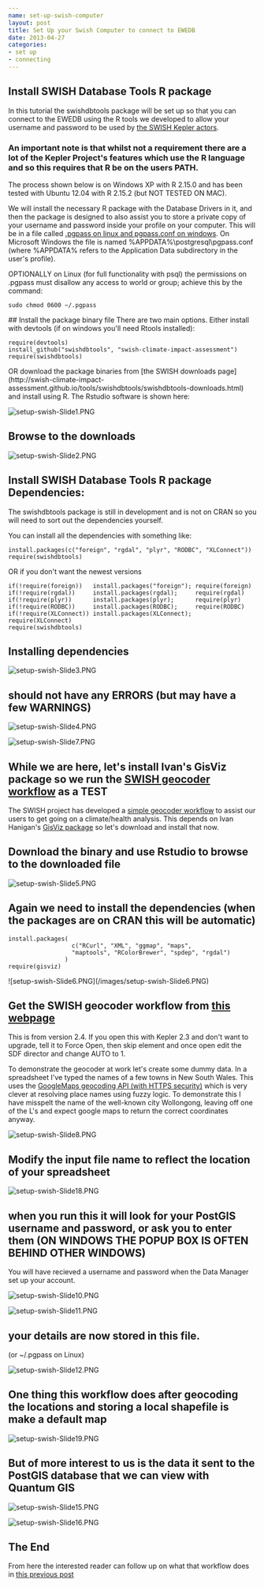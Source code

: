 ```yaml
---
name: set-up-swish-computer
layout: post
title: Set Up your Swish Computer to connect to EWEDB
date: 2013-04-27
categories:
- set up
- connecting
---
```


## Install SWISH Database Tools R package
In this tutorial the swishdbtools package will be set up so that you can connect to the EWEDB using the R tools we developed to allow your username and password to be used by [the SWISH Kepler actors](https://github.com/swish-climate-impact-assessment/swish-kepler-actors).  

### An important note is that whilst not a requirement there are a lot of the Kepler Project's features which use the R language and so this requires that R be on the users PATH.  

The process shown below is on Windows XP with R 2.15.0 and has been tested with Ubuntu 12.04 with R 2.15.2 (but NOT TESTED ON MAC).

We will install the necessary R package with the Database Drivers in it, and then the package is designed to also assist you to store a private copy of your username and password inside your profile on your computer.  This will be in a file called [.pgpass on linux and pgpass.conf on windows](http://www.postgresql.org/docs/current/static/libpq-pgpass.html).  On Microsoft Windows the file is named %APPDATA%\postgresql\pgpass.conf (where %APPDATA% refers to the Application Data subdirectory in the user's profile).  
  
OPTIONALLY on Linux (for full functionality with psql)  the permissions on .pgpass must disallow any access to world or group; achieve this by the command:

    sudo chmod 0600 ~/.pgpass
<p></p>
## Install the package binary file
There are two main options.  Either install with devtools (if on windows you'll need Rtools installed):

    require(devtools)
    install_github("swishdbtools", "swish-climate-impact-assessment")
    require(swishdbtools) 
<p></p> 
OR download the package binaries from [the SWISH downloads page](http://swish-climate-impact-assessment.github.io/tools/swishdbtools/swishdbtools-downloads.html) and install using R.  The Rstudio software is shown here:

![setup-swish-Slide1.PNG](/images/setup-swish-Slide1.PNG)

## Browse to the downloads

![setup-swish-Slide2.PNG](/images/setup-swish-Slide2.PNG)

## Install SWISH Database Tools R package Dependencies:
The swishdbtools package is still in development and is not on CRAN so you will need to sort out the dependencies yourself.  

You can install all the dependencies with something like:

    install.packages(c("foreign", "rgdal", "plyr", "RODBC", "XLConnect"))
    require(swishdbtools)
  <p></p>
OR if you don't want the newest versions

    if(!require(foreign))   install.packages("foreign"); require(foreign)
    if(!require(rgdal))     install.packages(rgdal);     require(rgdal)   
    if(!require(plyr))      install.packages(plyr);      require(plyr)
    if(!require(RODBC))     install.packages(RODBC);     require(RODBC)
    if(!require(XLConnect)) install.packages(XLConnect); require(XLConnect)
    require(swishdbtools)
  <p></p>

## Installing dependencies

![setup-swish-Slide3.PNG](/images/setup-swish-Slide3.PNG)

## should not have any ERRORS (but may have a few WARNINGS)

![setup-swish-Slide4.PNG](/images/setup-swish-Slide4.PNG)
  
![setup-swish-Slide7.PNG](/images/setup-swish-Slide7.PNG)

## While we are here, let's install Ivan's GisViz package so we run the [SWISH geocoder workflow](http://swish-climate-impact-assessment.github.io/tools/geocoder/geocoder.html) as a TEST

The SWISH project has developed a [simple geocoder workflow](http://swish-climate-impact-assessment.github.io/tools/geocoder/geocoder.html) to assist our users to get going on a climate/health analysis. This depends on Ivan Hanigan's [GisViz package](http://ivanhanigan.github.io/gisviz/) so let's download and install that now.
 
## Download the binary and use Rstudio to browse to the downloaded file

![setup-swish-Slide5.PNG](/images/setup-swish-Slide5.PNG)

## Again we need to install the dependencies (when the packages are on CRAN this will be automatic)

    install.packages(
                      c("RCurl", "XML", "ggmap", "maps", 
                      "maptools", "RColorBrewer", "spdep", "rgdal")
                    )
    require(gisviz)
<p></p>
![setup-swish-Slide6.PNG](/images/setup-swish-Slide6.PNG)

## Get the SWISH geocoder workflow from [this webpage](http://swish-climate-impact-assessment.github.io/tools/geocoder/geocoder.html)
This is from version 2.4.  If you open this with Kepler 2.3 and don't want to upgrade, tell it to Force Open, then skip element and once open edit the SDF director and change AUTO to 1.

To demonstrate the geocoder at work let's create some dummy data.  In a spreadsheet I've typed the names of a few towns in New South Wales. This uses the [GoogleMaps geocoding API (with HTTPS security)](https://developers.google.com/maps/documentation/geocoding) which is very clever at resolving place names using fuzzy logic.  To demonstrate this I have misspelt the name of the well-known city Wollongong, leaving off one of the L's and expect google maps to return the correct coordinates anyway. 

![setup-swish-Slide8.PNG](/images/setup-swish-Slide8.PNG)

## Modify the input file name to reflect the location of your spreadsheet

![setup-swish-Slide18.PNG](/images/setup-swish-Slide18.PNG)

## when you run this it will look for your PostGIS username and password, or ask you to enter them (ON WINDOWS THE POPUP BOX IS OFTEN BEHIND OTHER WINDOWS)

You will have recieved a username and password when the Data Manager set up your account.

![setup-swish-Slide10.PNG](/images/setup-swish-Slide10.PNG)

![setup-swish-Slide11.PNG](/images/setup-swish-Slide11.PNG)

## your details are now stored in this file.
(or ~/.pgpass on Linux) 

![setup-swish-Slide12.PNG](/images/setup-swish-Slide12.PNG)
  
## One thing this workflow does after geocoding the locations and storing a local shapefile is make a default map

![setup-swish-Slide19.PNG](/images/setup-swish-Slide19.PNG)

## But of more interest to us is the data it sent to the PostGIS database that we can view with Quantum GIS
  
![setup-swish-Slide15.PNG](/images/setup-swish-Slide15.PNG)
 
![setup-swish-Slide16.PNG](/images/setup-swish-Slide16.PNG)
  


## The End
From here the interested reader can follow up on what that workflow does in [this previous post](/2013/04/extract-weather-from-grids/)
